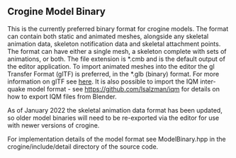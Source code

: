 Crogine Model Binary
--------------------

This is the currently preferred binary format for crogine models. The format can contain both static and animated meshes, alongside any skeletal animation data, skeleton notification data and skeletal attachment points. The format can have either a single mesh, a skeleton complete with sets of animations, or both. The file extension is *.cmb and is the default output of the editor application. To import animated meshes into the editor the gl Transfer Format (glTF) is preferred, in the *.glb (binary) format. For more information on glTF see [here](https://github.com/KhronosGroup/glTF). It is also possible to import the IQM inter-quake model format - see https://github.com/lsalzman/iqm for details on how to export IQM files from Blender.

As of January 2022 the skeletal animation data format has been updated, so older model binaries will need to be re-exported via the editor for use with newer versions of crogine.

For implementation details of the model format see ModelBinary.hpp in the crogine/include/detail directory of the source code.